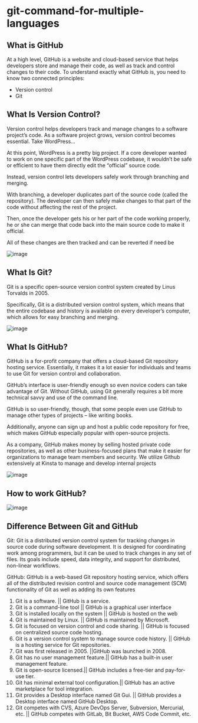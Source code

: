 # git-command-for-multiple-languages

## What is GitHub

At a high level, GitHub is a website and cloud-based service that helps developers store and manage their code, as well as track and control changes to their code. To understand exactly what GitHub is, you need to know two connected principles:

- Version control
- Git

## What Is Version Control?

Version control helps developers track and manage changes to a software project’s code. As a software project grows, version control becomes essential. Take WordPress…

At this point, WordPress is a pretty big project. If a core developer wanted to work on one specific part of the WordPress codebase, it wouldn’t be safe or efficient to have them directly edit the “official” source code.

Instead, version control lets developers safely work through branching and merging.

With branching, a developer duplicates part of the source code (called the repository). The developer can then safely make changes to that part of the code without affecting the rest of the project.

Then, once the developer gets his or her part of the code working properly, he or she can merge that code back into the main source code to make it official.

All of these changes are then tracked and can be reverted if need be

![image](https://github.com/Mamun104/git-command-for-multiple-languages/assets/78067017/d489a854-38be-499c-beac-9da43bd5e0aa)


## What Is Git?

Git is a specific open-source version control system created by Linus Torvalds in 2005.

Specifically, Git is a distributed version control system, which means that the entire codebase and history is available on every developer’s computer, which allows for easy branching and merging.

![image](https://github.com/Mamun104/git-command-for-multiple-languages/assets/78067017/5d6bbc18-50a8-4bd5-89d8-c641404a6f50)

## What Is GitHub?

GitHub is a for-profit company that offers a cloud-based Git repository hosting service. Essentially, it makes it a lot easier for individuals and teams to use Git for version control and collaboration.

GitHub’s interface is user-friendly enough so even novice coders can take advantage of Git. Without GitHub, using Git generally requires a bit more technical savvy and use of the command line.

GitHub is so user-friendly, though, that some people even use GitHub to manage other types of projects – like writing books.

Additionally, anyone can sign up and host a public code repository for free, which makes GitHub especially popular with open-source projects.

As a company, GitHub makes money by selling hosted private code repositories, as well as other business-focused plans that make it easier for organizations to manage team members and security. We utilize Github extensively at Kinsta to manage and develop internal projects

![image](https://github.com/Mamun104/git-command-for-multiple-languages/assets/78067017/b3c556f4-6cf3-4d67-9cca-f3c75ec0a5bb)


## How to work GitHub?

![image](https://github.com/Mamun104/git-command-for-multiple-languages/assets/78067017/7b07fc3f-adb3-4d14-9329-1c6585b76171)

## Difference Between Git and GitHub

Git: Git is a distributed version control system for tracking changes in source code during software development. It is designed for coordinating work among programmers, but it can be used to track changes in any set of files. Its goals include speed, data integrity, and support for distributed, non-linear workflows. 

GitHub: GitHub is a web-based Git repository hosting service, which offers all of the distributed revision control and source code management (SCM) functionality of Git as well as adding its own features


1.	Git is a software.	|| GitHub is a service.
2.	Git is a command-line tool ||	GitHub is a graphical user interface
3.	Git is installed locally on the system ||	GitHub is hosted on the web
4.	Git is maintained by Linux. ||	GitHub is maintained by Microsoft.
5.	Git is focused on version control and code sharing.	|| GitHub is focused on centralized source code hosting.
6.	Git is a version control system to manage source code history. ||	GitHub is a hosting service for Git repositories.
7.	Git was first released in 2005. ||GitHub was launched in 2008.
8.	Git has no user management feature.||	GitHub has a built-in user management feature.
9.	Git is open-source licensed.|| GitHub includes a free-tier and pay-for-use tier.
10.	Git has minimal external tool configuration.|| GitHub has an active marketplace for tool integration.
11.	Git provides a Desktop interface named Git Gui. ||	GitHub provides a Desktop interface named GitHub Desktop.
12.	Git competes with CVS, Azure DevOps Server, Subversion, Mercurial, etc. ||	GitHub competes with GitLab, Bit Bucket, AWS Code Commit, etc.





